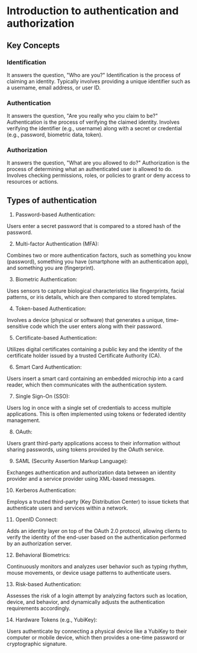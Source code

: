 # Introduction to authentication and authorization

## Key Concepts


### Identification

It answers the question, "Who are you?"
Identification is the process of claiming an identity.
Typically involves providing a unique identifier such as a username, email address, or user ID.


### Authentication

It answers the question, "Are you really who you claim to be?"
Authentication is the process of verifying the claimed identity.
Involves verifying the identifier (e.g., username) along with a secret or credential (e.g., password, biometric data, token).


### Authorization

It answers the question, "What are you allowed to do?"
Authorization is the process of determining what an authenticated user is allowed to do.
Involves checking permissions, roles, or policies to grant or deny access to resources or actions.


## Types of authentication

1. Password-based Authentication:

Users enter a secret password that is compared to a stored hash of the password.

2. Multi-factor Authentication (MFA):

Combines two or more authentication factors, such as something you know (password), something you have (smartphone with an authentication app), and something you are (fingerprint).

3. Biometric Authentication:

Uses sensors to capture biological characteristics like fingerprints, facial patterns, or iris details, which are then compared to stored templates.

4. Token-based Authentication:

Involves a device (physical or software) that generates a unique, time-sensitive code which the user enters along with their password.

5. Certificate-based Authentication:

Utilizes digital certificates containing a public key and the identity of the certificate holder issued by a trusted Certificate Authority (CA).

6. Smart Card Authentication:

Users insert a smart card containing an embedded microchip into a card reader, which then communicates with the authentication system.

7. Single Sign-On (SSO):

Users log in once with a single set of credentials to access multiple applications. This is often implemented using tokens or federated identity management.

8. OAuth:

Users grant third-party applications access to their information without sharing passwords, using tokens provided by the OAuth service.

9. SAML (Security Assertion Markup Language):

Exchanges authentication and authorization data between an identity provider and a service provider using XML-based messages.

10. Kerberos Authentication:

Employs a trusted third-party (Key Distribution Center) to issue tickets that authenticate users and services within a network.

11. OpenID Connect:

Adds an identity layer on top of the OAuth 2.0 protocol, allowing clients to verify the identity of the end-user based on the authentication performed by an authorization server.

12. Behavioral Biometrics:

Continuously monitors and analyzes user behavior such as typing rhythm, mouse movements, or device usage patterns to authenticate users.

13. Risk-based Authentication:

Assesses the risk of a login attempt by analyzing factors such as location, device, and behavior, and dynamically adjusts the authentication requirements accordingly.

14. Hardware Tokens (e.g., YubiKey):

Users authenticate by connecting a physical device like a YubiKey to their computer or mobile device, which then provides a one-time password or cryptographic signature.
